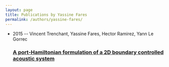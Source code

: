 ```yaml
---
layout: page
title: Publications by Yassine Fares
permalink: /authors/yassine-fares/
---
```


<ul class="post-list">
<li><span class='post-meta'>2015 -- Vincent Trenchant, Yassine Fares, Hector Ramirez, Yann Le Gorrec</span><h3><a class='post-link' href='../../a-port-hamiltonian-formulation-of-a-2d-boundary-controlled-acoustic-system'>A port-Hamiltonian formulation of a 2D boundary controlled acoustic system</a></h3></li>

</ul>
